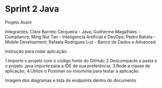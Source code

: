 # Sprint 2 Java

Projeto Avant

Integrantes:
Clara Barreto Cerqueira - Java;
Guilherme Magalhães - Compliance;
Ming Nut Tan - Inteligencia Artificial e DevOps;
Pedro Batista - Mobile Development;
Rafaela Rodrigues Luz - Banco de Dados e Advanced.

Instrução para rodar aplicação:

1.Importe o projeto com o código fonte do GitHub;
2.Descompacte a pasta e o projeto .java importe para a IDE de sua preferência;
3.Rode a classe de aplicação;
4.Utilize o Postman ou Insominia para testar a aplicação.

Imagem dos diagramas e lista de endpoints dentro do documento
